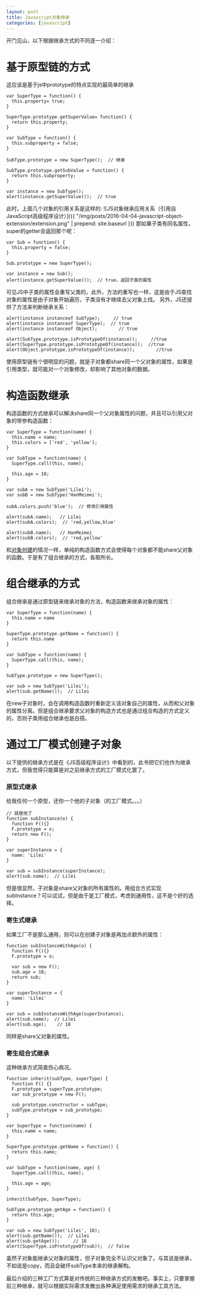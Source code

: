 ```yaml
---
layout: post
title: Javascript对象继承
categories: [javascript]
---
```


开门见山，以下根据继承方式的不同逐一介绍：
# 基于原型链的方式
这应该是基于js中prototype的特点实现的最简单的继承
```
var SuperType = function() {
  this.property= true;
}

SuperType.prototype.getSuperValue= function() {
  return this.property;
}

var SubType = function() {
  this.subproperty = false;
}

SubType.prototype = new SuperType();  // 继承

SubType.prototype.getSubValue = function() {
  return this.subproperty;
}

var instance = new SubType();
alert(instance.getSuperValue());  // true
```
此时，上面几个对象的引用关系是这样的:
![JS对象继承应用关系（引用自JavaScript高级程序设计）]({{ "/img/posts/2016-04-04-javascript-object-extension/extension.png" | prepend: site.baseurl }})
那如果子类有同名属性，super的getter会返回那个呢：
```
var Sub = function() {
  this.property = false;
}

Sub.prototype = new SuperType();

var instance = new Sub();
alert(instance.getSuperValue());  // true，返回子类的属性
```
可见JS中子类的属性会重写父类的，此外，方法的重写也一样，这是由于JS查找对象的属性是由子对象开始遍历，子类没有才继续去父对象上找。
另外，JS还提供了方法来判断继承关系：
```
alert(instance instanceof SubType);     // true
alert(instance instanceof SuperType);  // true
alert(instance instanceof Object);        // true

alert(SubType.prototype.isPrototypeOf(instance));     //true
alert(SuperType.prototype.isPrototypeOf(instance));  //true
alert(Object.prototype.isPrototypeOf(instance));        //true
```
使用原型链有个很明显的问题，就是子对象都share同一个父对象的属性，如果是引用类型，就可能对一个对象修改，却影响了其他对象的数据。
# 构造函数继承
构造函数的方式继承可以解决share同一个父对象属性的问题，并且可以引用父对象的带参构造函数：
```
var SuperType = function(name) {
  this.name = name;
  this.colors = ['red', 'yellow'];
}

var SubType = function(name) {
  SuperType.call(this, name);

  this.age = 18;
}

var subA = new SubType('Lilei');
var subB = new SubType('HanMeimei');

subA.colors.push('blue');  // 修改引用属性

alert(subA.name);   // Lilei
alert(subA.colors);  // 'red,yellow,blue'

alert(subB.name);   // HanMeimei
alert(subB.colors);  // 'red,yellow'
```
和[对象创建](../../../2016/03/26/javascript-object-create.html)的情况一样，单纯的构造函数方式会使得每个对象都不能share父对象的函数。于是有了组合继承的方式，各取所长。
# 组合继承的方式
组合继承是通过原型链来继承对象的方法，构造函数来继承对象的属性：
```
var SuperType = function(name) {
  this.name = name
}

SuperType.prototype.getName = function() {
  return this.name
}

var SubType = function(name) {
  SuperType.call(this, name);
}

SubType.prototype = new SuperType();

var sub = new SubType('Lilei');
alert(sub.getName());  // Lilei
```
在new子对象时，会在调用构造函数时重新定义该对象自己的属性，从而和父对象的属性分离。但是组合继承要求父对象的构造方式也是通过组合构造的方式定义的，否则子类用组合继承也是白搭。
# 通过工厂模式创建子对象
以下提供的继承方式是在《JS高级程序设计》中看到的，此书把它们也作为继承方式，但我觉得只能算是对之前继承方式的工厂模式化罢了。
### 原型式继承
给我任何一个原型，还你一个他的子对象（的工厂模式。。。）
```
// 就是他了
function subInstance(o) {
  function F(){}
  F.prototype = o;
  return new F();
}

var superInstance = {
  name: 'Lilei'
}

var sub = subInstance(superInstance);
alert(sub.name);  // Lilei
```
但是很显然，子对象是share父对象的所有属性的。用组合方式实现subInstance？可以试试，但是由于是工厂模式，考虑到通用性，这不是个好的选择。
### 寄生式继承
如果工厂不是那么通用，则可以在创建子对象是再加点额外的属性：
```
function subInstanceWithAge(o) {
  function F(){}
  F.prototype = o;
  
  var sub = new F();
  sub.age = 18;
  return sub;
}

var superInstance = {
  name: 'Lilei'
}

var sub = subInstanceWithAge(superInstance);
alert(sub.name);  // Lilei
alert(sub.age);    // 18
```
同样是share父对象的属性。
### 寄生组合式继承
这种继承方式简直伤心病况。
```
function inherit(subType, superType) {
  function F() {}
  F.prototype = superType.prototype;
  var sub_prototype = new F();

  sub_prototype.constructor = subType;
  subType.prototype = sub_prototype;
}

var SuperType = function(name) {
  this.name = name;
}

SuperType.prototype.getName = function() {
  return this.name;
}

var SubType = function(name, age) {
  SuperType.call(this, name);
  
  this.age = age;
}

inherit(SubType, SuperType);

SubType.prototype.getAge = function() {
  return this.age;
}

var sub = new SubType('Lilei', 18);
alert(sub.getName());  // Lilei
alert(sub.getAge());     // 18
alert(SuperType.isPrototypeOf(sub));  // false
```
虽然子对象能继承父对象的属性，但子对象完全不认识父对象了。与其说是继承，不如说是copy，而且会破坏subType本来的继承解构。

最后介绍的三种工厂方式算是对传统的三种继承方式的发散吧。事实上，只要掌握前三种继承，就可以根据实际需求发散出各种满足使用需求的继承工具方法。